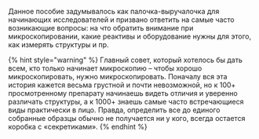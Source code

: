 Данное пособие задумывалось как палочка-выручалочка для начинающих исследователей и призвано ответить на самые часто возникающие вопросы: на что обратить внимание при микроскопировании, какие реактивы и оборудование нужны для этого, как измерять структуры и пр.

{% hint style="warning" %}
Главный совет, который хотелось бы дать всем, кто только начинает микроскопию – чтобы хорошо микроскопировать, нужно микроскопировать. Поначалу вся эта история кажется весьма грустной и почти невозможной, но к 100+ просмотренному препарату начинаешь видеть отличия и уверенно различать структуры, а к 1000+ знаешь самые часто встречающиеся виды практически в лицо. Правда, определить все до единого собранные образцы обычно не получается ни у кого, всегда остается коробка с «секретиками».
{% endhint %}